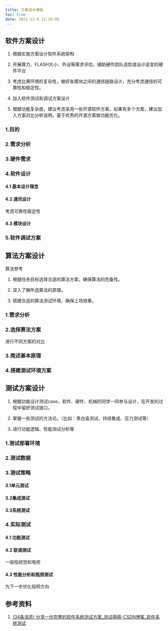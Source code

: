 ```yaml
---
title: 方案设计模板
toc: true
date: 2021-12-6 12:10:00
---
```






## 软件方案设计

1. 根据实施方案设计软件系统架构

2.    开展算力、FLASH大小、外设等需求评估，辅助硬件团队选型或设计适宜的硬件平台

3. 考虑比赛环境的复杂性，做好各模块之间的通信链路设计，充分考虑通信的可靠性和稳定性。

4.    加入软件测试和调试方案设计

5. 根据功能复杂度，建议考虑采用一些开源软件方案，如果有多个方案，建议加入方案对比分析说明，基于优秀的开源方案做功能优化。

### 1.目的

### 2.需求分析

### 3.硬件需求

### 4.软件设计

#### 4.1 基本设计理念

#### 4.2 通讯设计

考虑可靠性稳定性

#### 4.3 模块设计

### 5.软件调试方案



## 算法方案设计

算法参考

1. 根据任务目标选择合适的算法方案，确保算法的完备性。

2.    深入了解所选算法的原理。

3.    搭建合适的算法测试环境，确保上场效果。

### 1.需求分析

### 2.选择算法方案

进行不同方案的对比

### 3.简述基本原理

### 4.搭建测试环境方案



## 测试方案设计

1. 根据功能设计测试case，软件、硬件、机械的同学一同参与设计，在开发的过程中留好测试接口。

2. 掌握一些测试的方法论。（比如：黑白盒测试、持续集成、压力测试等）

3.    进行功能逻辑、性能测试分析等

### 1.测试部署环境

### 2.测试数据

### 3.测试策略

#### 3.1单元测试

#### 3.2集成测试

#### 3.3系统测试

### 4.实际测试

#### 4.1 功能测试

#### 4.2 联调测试

一般指视觉和电控

#### 4.3 性能分析和瓶颈测试

为下一步优化指明方向





## 参考资料

1. [(34条消息) 分享一份完整的软件系统测试方案_测试萌萌-CSDN博客_软件系统测试](https://blog.csdn.net/weixin_50829653/article/details/115246088)

